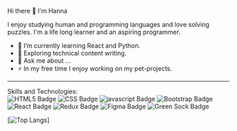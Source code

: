 Hi there 👋 I'm Hanna

I enjoy studying human and programming languages and love solving puzzles. I'm a life long learner and an aspiring programmer.
- 🌱 I’m currently learning React and Python.
- 🤔 Exploring technical content writing.
- 💬 Ask me about ...
- ⚡ In my free time I enjoy working on my pet-projects.
<hr>
Skills and Technologies:
<div>
  <img src="https://img.shields.io/badge/HTML5-E34F26?style=for-the-badge&logo=html5&logoColor=white" alt="HTML5 Badge"/>
  <img src="https://img.shields.io/badge/CSS3-1572B6?style=for-the-badge&logo=css3&logoColor=white" alt="CSS Badge"/>
  <img src="https://img.shields.io/badge/JavaScript-323330?style=for-the-badge&logo=javascript&logoColor=F7DF1E" alt="javascript Badge"/>
   <img src="https://img.shields.io/badge/Bootstrap-563D7C?style=for-the-badge&logo=bootstrap&logoColor=white" alt="Bootstrap Badge"/>
   <img src="https://img.shields.io/badge/React-20232A?style=for-the-badge&logo=react&logoColor=61DAFB" alt="React Badge"/>
  <img src="https://img.shields.io/badge/Redux-593D88?style=for-the-badge&logo=redux&logoColor=white" alt="Redux Badge"/>
  <img src="https://img.shields.io/badge/Figma-F24E1E?style=for-the-badge&logo=figma&logoColor=white" alt="Figma Badge"/>
  <img src="https://img.shields.io/badge/green%20sock-88CE02?style=for-the-badge&logo=greensock&logoColor=white" alt="Green Sock Badge"/>
</div>

[![Top Langs](https://github-readme-stats.vercel.app/api/top-langs/hanna-slesarska-username&layout=compact&theme=vision-friendly-dark)]
